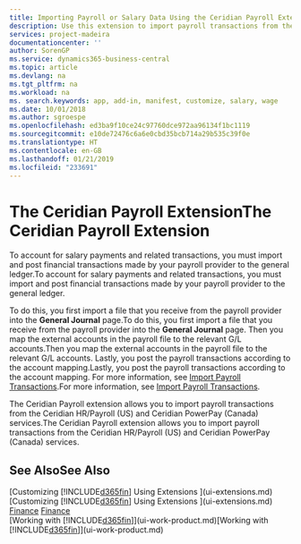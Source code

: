 ```yaml
---
title: Importing Payroll or Salary Data Using the Ceridian Payroll Extension | Microsoft Docs
description: Use this extension to import payroll transactions from the Ceridian HR/Payroll (US) and Ceridian PowerPay (Canada) services.
services: project-madeira
documentationcenter: ''
author: SorenGP
ms.service: dynamics365-business-central
ms.topic: article
ms.devlang: na
ms.tgt_pltfrm: na
ms.workload: na
ms. search.keywords: app, add-in, manifest, customize, salary, wage
ms.date: 10/01/2018
ms.author: sgroespe
ms.openlocfilehash: ed3ba9f10ce24c97760dce972aa96134f1bc1119
ms.sourcegitcommit: e10de72476c6a6e0cbd35bcb714a29b535c39f0e
ms.translationtype: HT
ms.contentlocale: en-GB
ms.lasthandoff: 01/21/2019
ms.locfileid: "233691"
---
```

# <a name="the-ceridian-payroll-extension"></a><span data-ttu-id="89f2a-103">The Ceridian Payroll Extension</span><span class="sxs-lookup"><span data-stu-id="89f2a-103">The Ceridian Payroll Extension</span></span>
<span data-ttu-id="89f2a-104">To account for salary payments and related transactions, you must import and post financial transactions made by your payroll provider to the general ledger.</span><span class="sxs-lookup"><span data-stu-id="89f2a-104">To account for salary payments and related transactions, you must import and post financial transactions made by your payroll provider to the general ledger.</span></span>

<span data-ttu-id="89f2a-105">To do this, you first import a file that you receive from the payroll provider into the **General Journal** page.</span><span class="sxs-lookup"><span data-stu-id="89f2a-105">To do this, you first import a file that you receive from the payroll provider into the **General Journal** page.</span></span> <span data-ttu-id="89f2a-106">Then you map the external accounts in the payroll file to the relevant G/L accounts.</span><span class="sxs-lookup"><span data-stu-id="89f2a-106">Then you map the external accounts in the payroll file to the relevant G/L accounts.</span></span> <span data-ttu-id="89f2a-107">Lastly, you post the payroll transactions according to the account mapping.</span><span class="sxs-lookup"><span data-stu-id="89f2a-107">Lastly, you post the payroll transactions according to the account mapping.</span></span> <span data-ttu-id="89f2a-108">For more information, see [Import Payroll Transactions](finance-how-import-payroll-transactions.md).</span><span class="sxs-lookup"><span data-stu-id="89f2a-108">For more information, see [Import Payroll Transactions](finance-how-import-payroll-transactions.md).</span></span>

<span data-ttu-id="89f2a-109">The Ceridian Payroll extension allows you to import payroll transactions from the Ceridian HR/Payroll (US) and Ceridian PowerPay (Canada) services.</span><span class="sxs-lookup"><span data-stu-id="89f2a-109">The Ceridian Payroll extension allows you to import payroll transactions from the Ceridian HR/Payroll (US) and Ceridian PowerPay (Canada) services.</span></span>

## <a name="see-also"></a><span data-ttu-id="89f2a-110">See Also</span><span class="sxs-lookup"><span data-stu-id="89f2a-110">See Also</span></span>
<span data-ttu-id="89f2a-111">[Customizing [!INCLUDE[d365fin](includes/d365fin_md.md)] Using Extensions ](ui-extensions.md)  </span><span class="sxs-lookup"><span data-stu-id="89f2a-111">[Customizing [!INCLUDE[d365fin](includes/d365fin_md.md)] Using Extensions ](ui-extensions.md)  </span></span>  
<span data-ttu-id="89f2a-112">[Finance](finance.md)  </span><span class="sxs-lookup"><span data-stu-id="89f2a-112">[Finance](finance.md)  </span></span>  
<span data-ttu-id="89f2a-113">[Working with [!INCLUDE[d365fin](includes/d365fin_md.md)]](ui-work-product.md)</span><span class="sxs-lookup"><span data-stu-id="89f2a-113">[Working with [!INCLUDE[d365fin](includes/d365fin_md.md)]](ui-work-product.md)</span></span>
